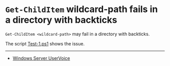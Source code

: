 # `Get-ChildItem` wildcard-path fails in a directory with backticks

`Get-ChildItem <wildcard-path>` may fail in a directory with backticks.

The script [Test-1.ps1](Test-1.ps1) shows the issue.

---

- [Windows Server UserVoice](http://windowsserver.uservoice.com/forums/301869-powershell/suggestions/11184798)
